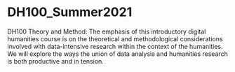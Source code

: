 # DH100_Summer2021
 DH100 Theory and Method: The emphasis of this introductory digital humanities course is on the theoretical and methodological considerations involved with data-intensive research within the context of the humanities. We will explore the ways the union of data analysis and humanities research is both productive and in tension.

